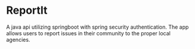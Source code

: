 # ReportIt 
A java api utilizing springboot with spring security authentication. The app allows users to report issues in their community to the proper local agencies.


